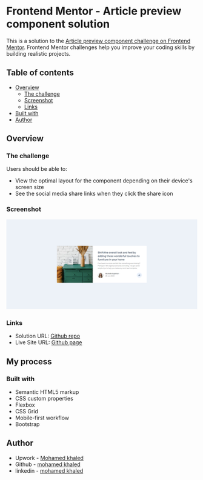 # Frontend Mentor - Article preview component solution

This is a solution to the [Article preview component challenge on Frontend Mentor](https://www.frontendmentor.io/challenges/article-preview-component-dYBN_pYFT). Frontend Mentor challenges help you improve your coding skills by building realistic projects. 

## Table of contents

- [Overview](#overview)
  - [The challenge](#the-challenge)
  - [Screenshot](#screenshot)
  - [Links](#links)
- [Built with](#built-with)
- [Author](#author)


## Overview

### The challenge

Users should be able to:

- View the optimal layout for the component depending on their device's screen size
- See the social media share links when they click the share icon

### Screenshot

![](./screenshot.png)


### Links

- Solution URL: [Github repo](https://github.com/mohamedkhaled4053/Article-preview-component)
- Live Site URL: [Github page](https://mohamedkhaled4053.github.io/Article-preview-component/)

## My process

### Built with

- Semantic HTML5 markup
- CSS custom properties
- Flexbox
- CSS Grid
- Mobile-first workflow
- Bootstrap


## Author

- Upwork - [Mohamed khaled](https://www.upwork.com/freelancers/~01a5a737ea63245d57)
- Github - [mohamed khaled](https://github.com/mohamedkhaled4053)
- linkedin - [mohamed khaled](https://www.linkedin.com/in/mohamed-khaled-58602722b/)
